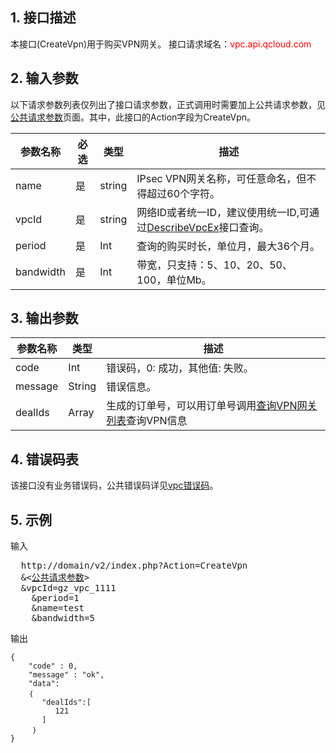 ## 1. 接口描述

本接口(CreateVpn)用于购买VPN网关。
接口请求域名：<font style="color:red">vpc.api.qcloud.com</font>


## 2. 输入参数
 以下请求参数列表仅列出了接口请求参数，正式调用时需要加上公共请求参数，见<a href="/doc/api/372/4153" title="公共请求参数">公共请求参数</a>页面。其中，此接口的Action字段为CreateVpn。

| 参数名称 | 必选  | 类型 | 描述 |
|---------|---------|---------|---------|
| name | 是 | string | IPsec VPN网关名称，可任意命名，但不得超过60个字符。 |
| vpcId | 是 | string | 网络ID或者统一ID，建议使用统一ID,可通过<a href="/doc/api/245/%E6%9F%A5%E8%AF%A2%E7%A7%81%E6%9C%89%E7%BD%91%E7%BB%9C%E5%88%97%E8%A1%A8" title="DescribeVpcEx">DescribeVpcEx</a>接口查询。 |
| period | 是 | Int | 查询的购买时长，单位月，最大36个月。 |
| bandwidth | 是 | Int | 带宽，只支持：5、10、20、50、100，单位Mb。 |

 

## 3. 输出参数

| 参数名称 | 类型 | 描述|
|---------|---------|---------|
| code| Int | 错误码，0: 成功，其他值: 失败。 |
| message | String | 错误信息。 |
| dealIds | Array |  生成的订单号，可以用订单号调用<a href="/doc/api/245/5108" title="查询VPN网关列表">查询VPN网关列表</a>查询VPN信息 |

 ## 4. 错误码表
 该接口没有业务错误码，公共错误码详见<a href="/doc/api/245/%e7%a7%81%e6%9c%89%e7%bd%91%e7%bb%9c%e9%94%99%e8%af%af%e7%a0%81?viewType=preview" title="私有网络错误码">vpc错误码</a>。

## 5. 示例
 
输入
<pre>
  http://domain/v2/index.php?Action=CreateVpn
  &<<a href="/doc/api/229/6976">公共请求参数</a>>
  &vpcId=gz_vpc_1111
	&period=1
	&name=test
	&bandwidth=5
</pre>

输出
```
{
    "code" : 0,
    "message" : "ok",
    "data":
    ｛
       "dealIds":[
          121
       ]
     ｝
}
```

